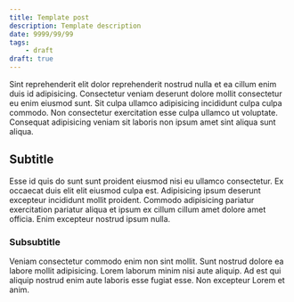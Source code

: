 ```yaml
---
title: Template post
description: Template description
date: 9999/99/99
tags: 
    - draft
draft: true
---
```


Sint reprehenderit elit dolor reprehenderit nostrud nulla et ea cillum enim duis id adipisicing. Consectetur veniam deserunt dolore mollit consectetur eu enim eiusmod sunt. Sit culpa ullamco adipisicing incididunt culpa culpa commodo. Non consectetur exercitation esse culpa ullamco ut voluptate. Consequat adipisicing veniam sit laboris non ipsum amet sint aliqua sunt aliqua.

## Subtitle

Esse id quis do sunt sunt proident eiusmod nisi eu ullamco consectetur. Ex occaecat duis elit elit eiusmod culpa est. Adipisicing ipsum deserunt excepteur incididunt mollit proident. Commodo adipisicing pariatur exercitation pariatur aliqua et ipsum ex cillum cillum amet dolore amet officia. Enim excepteur nostrud ipsum nulla.

### Subsubtitle

Veniam consectetur commodo enim non sint mollit. Sunt nostrud dolore ea labore mollit adipisicing. Lorem laborum minim nisi aute aliquip. Ad est qui aliquip nostrud enim aute laboris esse fugiat esse. Non excepteur Lorem et anim.